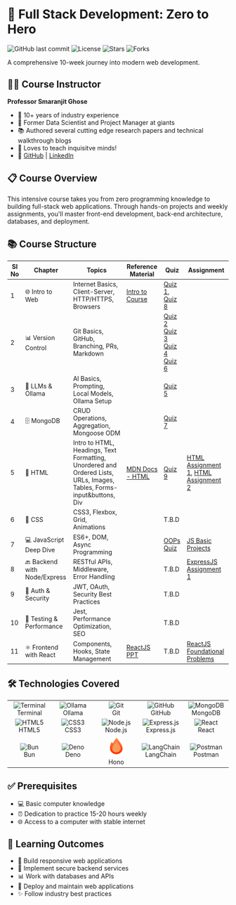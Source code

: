 # 🚀 Full Stack Development: Zero to Hero

![GitHub last commit](https://img.shields.io/github/last-commit/smaranjitghose/Full_Stack_Bootcamp)
![License](https://img.shields.io/badge/license-MIT-blue.svg)
![Stars](https://img.shields.io/github/stars/smaranjitghose/Full_Stack_Bootcamp?style=social)
![Forks](https://img.shields.io/github/forks/smaranjitghose/Full_Stack_Bootcamp?style=social)

A comprehensive 10-week journey into modern web development.

## 👨‍🏫 Course Instructor
**Professor Smaranjit Ghose**

- 🌟 10+ years of industry experience
- 💼 Former Data Scientist and Project Manager at giants
- 📚 Authored several cutting edge research papers and technical walkthrough blogs
- 💓 Loves to teach inquisitve minds!
- 🔗 [GitHub](https://github.com/smaranjitghose) | [LinkedIn](https://linkedin.com/in/smaranjitghose)

## 📋 Course Overview
This intensive course takes you from zero programming knowledge to building full-stack web applications. Through hands-on projects and weekly assignments, you'll master front-end development, back-end architecture, databases, and deployment.

## 📚 Course Structure

| Sl No | Chapter | Topics | Reference Material | Quiz | Assignment |
|------|---------|---------|-------------------|------|------------|
| 1 | 🌐 Intro to Web | Internet Basics, Client-Server, HTTP/HTTPS, Browsers |[Intro to Course](https://www.canva.com/design/DAGXc7VhIKM/OyH8BspvdBhjpOfeUgmtEw/edit?utm_content=DAGXc7VhIKM&utm_campaign=designshare&utm_medium=link2&utm_source=sharebutton)| [Quiz 1](https://forms.gle/sPPMiB86fXVCFMvo7), [Quiz 8](https://docs.google.com/forms/d/1SDJQq2KyAYDtAKNq8D9sUQGwLsmzRy1WXpUJNz0CeoI/edit) | |
| 2 | 📊 Version Control | Git Basics, GitHub, Branching, PRs, Markdown |  | [Quiz 2](https://forms.gle/ueKHyss2c9rG9xaT6)<br>[Quiz 3](https://forms.gle/Kp1fshAGkAjTi62j7)<br>[Quiz 4](https://forms.gle/tqT6AjZGzCGvaBBU8)<br>[Quiz 6](https://forms.gle/ekXQ9K2GWfXQ3dg3A) |  |
| 3 | 🤖 LLMs & Ollama | AI Basics, Prompting, Local Models, Ollama Setup |  | [Quiz 5](https://forms.gle/XrniXMAWYupqFxJPA) |  |
| 4 | 🗄️ MongoDB | CRUD Operations, Aggregation, Mongoose ODM |  | [Quiz 7](https://forms.gle/a5XLEpxW9iS5VgcZ7) | |
| 5 | 📝 HTML | Intro to HTML, Headings, Text Formatting, Unordered and Ordered Lists, URLs, Images, Tables, Forms-input&buttons, Div | [MDN Docs - HTML](developer.mozilla.org/en-us/docs/web/html) | [Quiz 9](https://forms.gle/gvg7nwN7aKhXc8QJ6) | [HTML Assignment 1](https://github.com/smaranjitghose/Full_Stack_Bootcamp/blob/main/assignments/HTML_1.MD), [HTML Assignment 2](https://github.com/smaranjitghose/Full_Stack_Bootcamp/blob/main/assignments/HTML_2.MD)|
| 6 | 🎨 CSS | CSS3, Flexbox, Grid, Animations | | T.B.D  | |
| 7 | 💻 JavaScript Deep Dive | ES6+, DOM, Async Programming | |[OOPs Quiz](https://forms.gle/DXNHN1AzfnuvSYhN7)| [JS Basic Projects](./assignments/JavaScript_1.MD)  |
| 8 | 🔙 Backend with Node/Express | RESTful APIs, Middleware, Error Handling | |T.B.D  | [ExpressJS Assignment 1](https://github.com/smaranjitghose/Full_Stack_Bootcamp/blob/main/assignments/Express_1.MD)  |
| 9 | 🔐 Auth & Security | JWT, OAuth, Security Best Practices | |T.B.D  |  |
| 10 | 🧪 Testing & Performance | Jest, Performance Optimization, SEO ||T.B.D  |  |
| 11 | ⚛️ Frontend with React | Components, Hooks, State Management | [ReactJS PPT](https://www.canva.com/design/DAGewP4WPM8/Z4LNCnEUZlzTbqZH2K-AiA/view?utm_content=DAGewP4WPM8&utm_campaign=designshare&utm_medium=link2&utm_source=uniquelinks&utlId=h60fc46b8da) | T.B.D | [ReactJS Foundational Problems](./assignments/ReactJS.MD) |

## 🛠️ Technologies Covered

<div align="center">
  <table>
    <tr>
      <td align="center" width="96">
        <img src="https://cdn.jsdelivr.net/gh/devicons/devicon/icons/bash/bash-original.svg" width="48" height="48" alt="Terminal" />
        <br>Terminal
      </td>
      <td align="center" width="96">
        <img src="https://ollama.ai/public/ollama.png" width="48" height="48" alt="Ollama" />
        <br>Ollama
      </td>
      <td align="center" width="96">
        <img src="https://cdn.jsdelivr.net/gh/devicons/devicon/icons/git/git-original.svg" width="48" height="48" alt="Git" />
        <br>Git
      </td>
      <td align="center" width="96">
        <img src="https://cdn.jsdelivr.net/gh/devicons/devicon/icons/github/github-original.svg" width="48" height="48" alt="GitHub" />
        <br>GitHub
      </td>
      <td align="center" width="96">
        <img src="https://cdn.jsdelivr.net/gh/devicons/devicon/icons/mongodb/mongodb-original.svg" width="48" height="48" alt="MongoDB" />
        <br>MongoDB
      </td>
    </tr>
    <tr>
      <td align="center" width="96">
        <img src="https://cdn.jsdelivr.net/gh/devicons/devicon/icons/html5/html5-original.svg" width="48" height="48" alt="HTML5" />
        <br>HTML5
      </td>
      <td align="center" width="96">
        <img src="https://cdn.jsdelivr.net/gh/devicons/devicon/icons/css3/css3-original.svg" width="48" height="48" alt="CSS3" />
        <br>CSS3
      </td>
      <td align="center" width="96">
        <img src="https://cdn.jsdelivr.net/gh/devicons/devicon/icons/nodejs/nodejs-original.svg" width="48" height="48" alt="Node.js" />
        <br>Node.js
      </td>
      <td align="center" width="96">
        <img src="https://cdn.jsdelivr.net/gh/devicons/devicon/icons/express/express-original.svg" width="48" height="48" alt="Express.js" />
        <br>Express.js
      </td>
      <td align="center" width="96">
        <img src="https://cdn.jsdelivr.net/gh/devicons/devicon/icons/react/react-original.svg" width="48" height="48" alt="React" />
        <br>React
      </td>
    </tr>
    <tr>
      <td align="center" width="96">
        <img src="https://bun.sh/logo.svg" width="48" height="48" alt="Bun" />
        <br>Bun
      </td>
      <td align="center" width="96">
        <img src="https://cdn.jsdelivr.net/gh/devicons/devicon/icons/denojs/denojs-original.svg" width="48" height="48" alt="Deno" />
        <br>Deno
      </td>
      <td align="center" width="96">
        <img src="https://raw.githubusercontent.com/honojs/hono/main/docs/images/hono-logo.png" width="48" height="48" alt="Hono" />
        <br>Hono
      </td>
      <td align="center" width="96">
        <img src="https://js.langchain.com/img/favicon.ico" width="48" height="48" alt="LangChain" />
        <br>LangChain
      </td>
      <td align="center" width="96">
        <img src="https://www.vectorlogo.zone/logos/getpostman/getpostman-icon.svg" width="48" height="48" alt="Postman" />
        <br>Postman
      </td>
    </tr>
  </table>
</div>

## ✅ Prerequisites
- 💻 Basic computer knowledge
- ⏰ Dedication to practice 15-20 hours weekly
- 🌐 Access to a computer with stable internet

## 🎯 Learning Outcomes
- 🎨 Build responsive web applications
- 🔧 Implement secure backend services
- 📊 Work with databases and APIs
- 🚀 Deploy and maintain web applications
- ✨ Follow industry best practices


